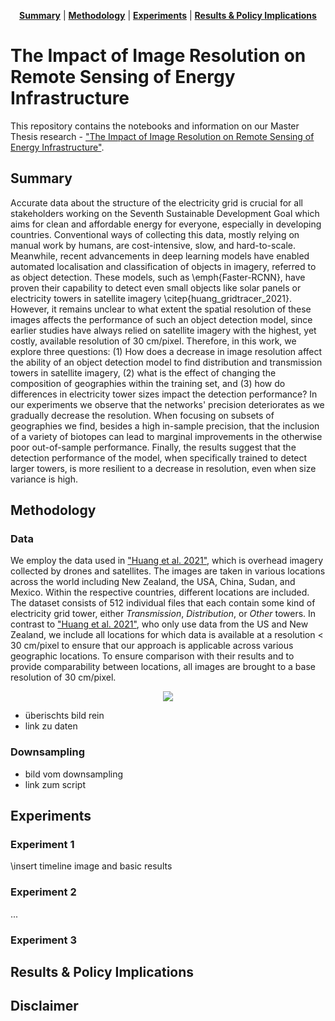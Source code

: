 <p align="center">
<b><a href="#summary">Summary</a></b>
|
<b><a href="#methodology">Methodology</a></b>
|
<b><a href="#experiments">Experiments</a></b>
|
<b><a href="#results">Results & Policy Implications</a></b>
</p>




# The Impact of Image Resolution on Remote Sensing of Energy Infrastructure

This repository contains the notebooks and information on our Master Thesis research - ["The Impact of Image Resolution on Remote Sensing of Energy Infrastructure"](https://github.com/LINKTOPDF.pdf).

## Summary

Accurate data about the structure of the electricity grid is crucial for all stakeholders working on the Seventh Sustainable Development Goal which aims for clean and affordable energy for everyone, especially in developing countries. Conventional ways of collecting this data, mostly relying on manual work by humans, are cost-intensive, slow, and hard-to-scale. Meanwhile, recent advancements in deep learning models have enabled automated localisation and classification of objects in imagery, referred to as object detection. These models, such as \emph{Faster-RCNN}, have proven their capability to detect even small objects like solar panels or electricity towers in satellite imagery \citep{huang_gridtracer_2021}. However, it remains unclear to what extent the spatial resolution of these images affects the performance of such an object detection model, since earlier studies have always relied on satellite imagery with the highest, yet costly, available resolution of 30 cm/pixel. Therefore, in this work, we explore three questions: (1) How does a decrease in image resolution affect the ability of an object detection model to find distribution and transmission towers in satellite imagery, (2) what is the effect of changing the composition of geographies within the training set, and (3) how do differences in electricity tower sizes impact the detection performance? In our experiments we observe that the networks' precision deteriorates as we gradually decrease the resolution. When focusing on subsets of geographies we find, besides a high in-sample precision, that the inclusion of a variety of biotopes can lead to marginal improvements in the otherwise poor out-of-sample performance. Finally, the results suggest that the detection performance of the model, when specifically trained to detect larger towers, is more resilient to a decrease in resolution, even when size variance is high.

## Methodology

### Data

We employ the data used in ["Huang et al. 2021"](https://arxiv.org/abs/2101.06390), which is overhead imagery collected by drones and satellites. The images are taken in various locations across the world including New Zealand, the USA, China, Sudan, and Mexico. Within the respective countries, different locations are included. The dataset consists of 512 individual files that each contain some kind of electricity grid tower, either _Transmission_, _Distribution_, or _Other_ towers. In contrast to ["Huang et al. 2021"](https://arxiv.org/abs/2101.06390), who only use data from the US and New Zealand, we include all locations for which data is available at a resolution < 30 cm/pixel to ensure that our approach is applicable across various geographic locations. To ensure comparison with their results and to provide comparability between locations, all images are brought to a base resolution of 30 cm/pixel.

<p align="center">
  <img src="https://github.com/Hertie-Thesis-Halkenhaeusser-Rabe/Thesis-Code-Base/blob/main/figures/example_images_dataset.png">
</p>


- überischts bild rein
- link zu daten

### Downsampling

- bild vom downsampling
- link zum script


## Experiments

### Experiment 1

\insert timeline image and basic results

### Experiment 2

...

### Experiment 3

## Results & Policy Implications

## Disclaimer

